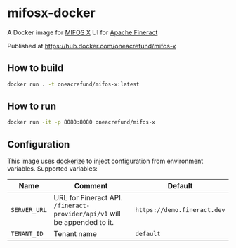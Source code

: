 # mifosx-docker

A Docker image for [MIFOS X](https://github.com/openMF/web-app) UI for [Apache Fineract](https://github.com/apache/fineract)

Published at https://hub.docker.com/oneacrefund/mifos-x

## How to build

```sh
docker run . -t oneacrefund/mifos-x:latest
```

## How to run

```sh
docker run -it -p 8080:8080 oneacrefund/mifos-x
```

## Configuration

This image uses [dockerize](https://github.com/jwilder/dockerize/) to inject configuration from environment variables. Supported variables:

| Name | Comment | Default |
| --- | --- | --- |
| `SERVER_URL` | URL for Fineract API. `/fineract-provider/api/v1` will be appended to it. | `https://demo.fineract.dev` |
| `TENANT_ID`  | Tenant name | `default` |
